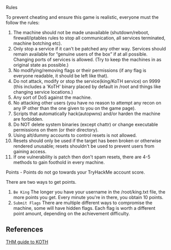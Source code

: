 Rules

To prevent cheating and ensure this game is realistic, everyone must the follow the rules:

1.  The machine should not be made unavailable (shutdown/reboot, firewall/iptables rules to stop all communication, all services terminated, machine botching etc).
2.  Only stop a service if it can't be patched any other way. Services should remain available for “genuine users of the box” if at all possible. Changing ports of services is allowed. (Try to keep the machines in as original state as possible.)
3.  No modifying/removing flags or their permissions (if any flag is everyone readable, it should be left like that).
4.  Do not attack, modify or stop the service(king/KoTH service) on 9999 (this includes a 'KoTH' binary placed by default in /root and things like changing service locations.)
5.  Any sort of DoS against the machine.
6.  No attacking other users (you have no reason to attempt any recon on any IP other than the one given to you on the game page).
7.  Scripts that automatically hack(autopwns) and/or harden the machine are forbidden.
8.  Do NOT delete system binaries (except chattr) or change executable permissions on them (or their directory).
9.  Using alt/dummy accounts to control resets is not allowed.
10.  Resets should only be used if the target has been broken or otherwise rendered unusable; resets shouldn't be used to prevent users from gaining access.
11.  If one vulnerability is patch then don't spam resets, there are 4-5 methods to gain foothold in every machine.

Points - Points do not go towards your TryHackMe account score.

There are two ways to get points.

1.  `Be King` The longer you have your username in the /root/king.txt file, the more points you get. Every minute you're in there, you obtain 10 points.
2.  `Submit Flags` There are multiple different ways to compromise the machine, some will have hidden flags. Each flag is worth a different point amount, depending on the achievement difficulty.


## References

[THM guide to KOTH](https://tryhackme.com/resources/blog/guide-to-king-of-the-hill)